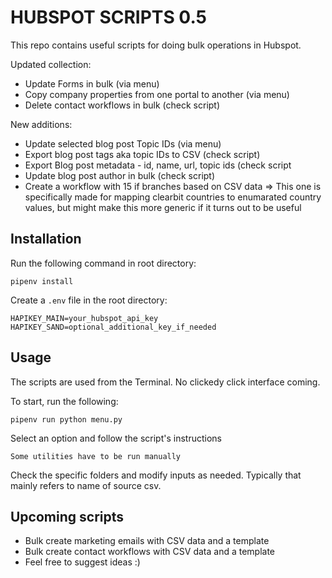 # HUBSPOT SCRIPTS 0.5
This repo contains useful scripts for doing bulk operations in Hubspot.

Updated collection:

- Update Forms in bulk (via menu)
- Copy company properties from one portal to another (via menu)
- Delete contact workflows in bulk (check script)

New additions: 

- Update selected blog post Topic IDs (via menu)
- Export blog post tags aka topic IDs to CSV (check script)
- Export Blog post metadata - id, name, url, topic ids (check script
- Update blog post author in bulk (check script)
- Create a workflow with 15 if branches based on CSV data =>  This one is specifically made for mapping clearbit countries to enumarated country values, but might make this more generic if it turns out to be useful


## Installation

Run the following command in root directory:

```pipenv install```

Create a `.env` file in the root directory:

```
HAPIKEY_MAIN=your_hubspot_api_key
HAPIKEY_SAND=optional_additional_key_if_needed
```

## Usage

The scripts are used from the Terminal. No clickedy click interface coming.

To start, run the following:

```pipenv run python menu.py```

Select an option and follow the script's instructions

```Some utilities have to be run manually```

Check the specific folders and modify inputs as needed.
Typically that mainly refers to name of source csv.


## Upcoming scripts

- Bulk create marketing emails with CSV data and a template
- Bulk create contact workflows with CSV data and a template
- Feel free to suggest ideas :)

